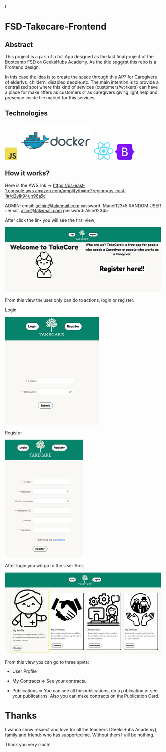 t
# FSD-Takecare-Frontend

## Abstract 
This project is a part of a full App designed as the last final project of the Bootcamp FSD on GeeksHubs Academy. As the title suggest this repo is a Frontend design. 

In this case the idea is to create the space through this APP for Caregivers of elderlys, childern, disabled people,etc. The main intention is to provide a centralized spot where this kind of services (customers/workers) can have a place for make offers as customers or as caregivers giving light,help and presence inside the market for this services. 

## Technologies

![JS](./src/assets/readme%20icons/logo-javascript-logo-png-transparentj.png)
![Docker](./src/assets/readme%20icons/docker-ar21%20(1)%20(2).svg)
![React](./src/assets/readme%20icons/React-icon.svg.png)
![Bootstrap](./src/assets/readme%20icons/Bootstrap_logo.svg.png)

## How it works? 

Here is the AWS link =>  https://us-east-1.console.aws.amazon.com/amplify/home?region=us-east-1#/d2yik94un96a5c 

ADMIN: email: admin@fakemail.com  password: Manel12345
RANDOM USER : email: alice@fakemail.com password: Alice12345

After click the link you will see the first view; 

![home](./src/assets/readme%20icons/home.png)

From this view the user only can do to actions, login or register. 

 Login

![login](./src/assets/readme%20icons/login.png)

Register

![register](./src/assets/readme%20icons/regis.png)

After login you will go to the User Area. 

![userarea](./src/assets/readme%20icons/userarea.png)

From this view you can go to three spots:

* User Profile

* My Contracts => See your contracts. 

* Publications => You can see all the publications, do a publication or see your publications. Also you can make contracts on the Publication Card. 


# Thanks

I wanna show respect and love for all the teachers (GeeksHubs Academy), family and friends who has supported me. Without them I will be nothing. 

Thank you very much! 


